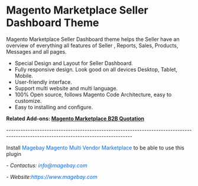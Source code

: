 <h1>Magento Marketplace Seller Dashboard Theme</h1>

<p>Magento Marketplace Seller Dashboard theme helps the Seller have an overview of everything all features of Seller , Reports, Sales, Products, Messages and all pages.</p>

<ul>
	<li>Special Design and Layout for Seller Dashboard.</li>
	<li>Fully responsive design. Look good on all devices Desktop, Tablet, Mobile.</li>
	<li>User-friendly interface.</li>
	<li>Support multi website and multi language.</li>
	<li>100% Open source, follows Magento Code Architecture, easy to customize.</li>
	<li>Easy to installing and configure.</li>
</ul>

<p><strong>Related Add-ons:&nbsp;<a href="https://github.com/magebaycom/magento-marketplace-b2b-quotation-module">Magento Marketplace B2B Quotation</a></strong></p>

<p>-----------------------------------------------------------------------------------------------------------------------------------</p>

<p>Install&nbsp;<a href="https://www.magebay.com/magento-multi-vendor-marketplace-extension" style="box-sizing: border-box; background-color: transparent; color: rgb(3, 102, 214); text-decoration-line: none;">Magebay Magento Multi Vendor Marketplace</a>&nbsp;to be able to use this plugin</p>

<p><em>- Contact</em><em>us:</em><em>&nbsp;<a href="mailto:info@magebay.com" style="box-sizing: border-box; background-color: transparent; color: rgb(3, 102, 214); text-decoration-line: none;">info@magebay.com</a></em></p>

<p><em>- Website:<a href="https://www.magebay.com/" style="box-sizing: border-box; background-color: transparent; color: rgb(3, 102, 214); text-decoration-line: none;">https://www.magebay.com</a></em></p>
